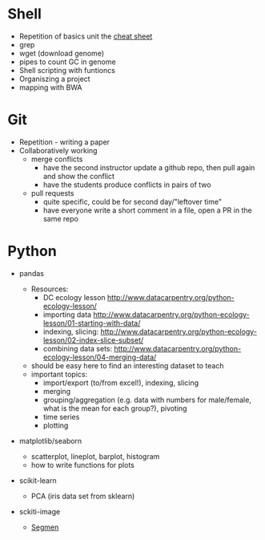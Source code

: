 # Shell 

- Repetition of basics unit the [cheat sheet](https://github.com/konrad/Introduction_to_the_Unix_Shell_for_biologists/blob/master/Unix_Shell_cheat_sheet.md)
- grep
- wget (download genome)
- pipes to count GC in genome
- Shell scripting with funtioncs
- Organiszing a project
- mapping with BWA

# Git 

- Repetition - writing a paper
- Collaboratively working 
  - merge conflicts
    - have the second instructor update a github repo, then pull again and show the conflict
    - have the students produce conflicts in pairs of two
  - pull requests
    - quite specific, could be for second day/"leftover time"
    - have everyone write a short comment in a file, open a PR in the same repo

# Python

- pandas
  - Resources:
    - DC ecology lesson http://www.datacarpentry.org/python-ecology-lesson/
    - importing data http://www.datacarpentry.org/python-ecology-lesson/01-starting-with-data/
    - indexing, slicing: http://www.datacarpentry.org/python-ecology-lesson/02-index-slice-subset/
    - combining data sets: http://www.datacarpentry.org/python-ecology-lesson/04-merging-data/
  - should be easy here to find an interesting dataset to teach
  - important topics:
    - import/export (to/from excel!), indexing, slicing
    - merging
    - grouping/aggregation (e.g. data with numbers for male/female, what is the mean for each group?), pivoting
    - time series
    - plotting

- matplotlib/seaborn
  - scatterplot, lineplot, barplot, histogram
  - how to write functions for plots

- scikit-learn
  - PCA (iris data set from sklearn)

- sckiti-image
  - [Segmen](http://www.scipy-lectures.org/packages/scikit-image/#image-segmentation)
